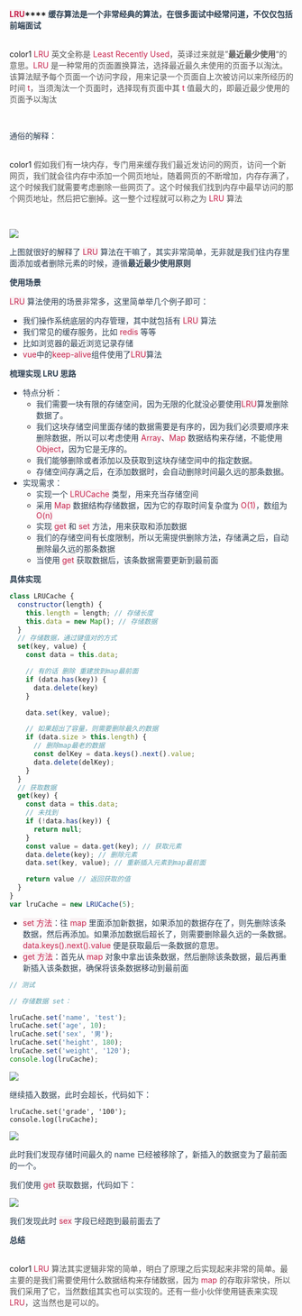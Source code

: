 **<font style="color:rgb(199, 37, 78);background-color:rgb(249, 242, 244);">LRU</font>****<font style="color:rgb(44, 62, 80);"> 缓存算法是一个非常经典的算法，在很多面试中经常问道，不仅仅包括前端面试</font>**

<br/>color1
<font style="color:rgb(199, 37, 78);">LRU</font><font style="color:rgb(85, 85, 85);"> 英文全称是 </font><font style="color:rgb(199, 37, 78);">Least Recently Used</font><font style="color:rgb(85, 85, 85);">，英译过来就是”</font>**<font style="color:rgb(85, 85, 85);">最近最少使用</font>**<font style="color:rgb(85, 85, 85);">“的意思。</font><font style="color:rgb(199, 37, 78);">LRU</font><font style="color:rgb(85, 85, 85);"> 是一种常用的页面置换算法，选择最近最久未使用的页面予以淘汰。该算法赋予每个页面一个访问字段，用来记录一个页面自上次被访问以来所经历的时间 </font><font style="color:rgb(199, 37, 78);">t</font><font style="color:rgb(85, 85, 85);">，当须淘汰一个页面时，选择现有页面中其 </font><font style="color:rgb(199, 37, 78);">t</font><font style="color:rgb(85, 85, 85);"> 值最大的，即最近最少使用的页面予以淘汰</font>

<br/>

<font style="color:rgb(44, 62, 80);">通俗的解释：</font>

<br/>color1
<font style="color:rgb(85, 85, 85);">假如我们有一块内存，专门用来缓存我们最近发访问的网页，访问一个新网页，我们就会往内存中添加一个网页地址，随着网页的不断增加，内存存满了，这个时候我们就需要考虑删除一些网页了。这个时候我们找到内存中最早访问的那个网页地址，然后把它删掉。这一整个过程就可以称之为 </font><font style="color:rgb(199, 37, 78);">LRU</font><font style="color:rgb(85, 85, 85);"> 算法</font>

<br/>

![](https://cdn.nlark.com/yuque/0/2024/png/207857/1718788551340-9bc0a88e-3c89-44e4-bb4a-37237671422a.png)

<font style="color:rgb(44, 62, 80);">上图就很好的解释了</font><font style="color:rgb(44, 62, 80);"> </font><font style="color:rgb(199, 37, 78);background-color:rgb(249, 242, 244);">LRU</font><font style="color:rgb(44, 62, 80);"> </font><font style="color:rgb(44, 62, 80);">算法在干嘛了，其实非常简单，无非就是我们往内存里面添加或者删除元素的时候，遵循</font>**<font style="color:rgb(44, 62, 80);">最近最少使用原则</font>**

**<font style="color:rgb(44, 62, 80);">使用场景</font>**

<font style="color:rgb(199, 37, 78);background-color:rgb(249, 242, 244);">LRU</font><font style="color:rgb(44, 62, 80);"> </font><font style="color:rgb(44, 62, 80);">算法使用的场景非常多，这里简单举几个例子即可：</font>

+ <font style="color:rgb(44, 62, 80);">我们操作系统底层的内存管理，其中就包括有</font><font style="color:rgb(44, 62, 80);"> </font><font style="color:rgb(199, 37, 78);background-color:rgb(249, 242, 244);">LRU</font><font style="color:rgb(44, 62, 80);"> </font><font style="color:rgb(44, 62, 80);">算法</font>
+ <font style="color:rgb(44, 62, 80);">我们常见的缓存服务，比如</font><font style="color:rgb(44, 62, 80);"> </font><font style="color:rgb(199, 37, 78);background-color:rgb(249, 242, 244);">redis</font><font style="color:rgb(44, 62, 80);"> </font><font style="color:rgb(44, 62, 80);">等等</font>
+ <font style="color:rgb(44, 62, 80);">比如浏览器的最近浏览记录存储</font>
+ <font style="color:rgb(199, 37, 78);background-color:rgb(249, 242, 244);">vue</font><font style="color:rgb(44, 62, 80);">中的</font><font style="color:rgb(199, 37, 78);background-color:rgb(249, 242, 244);">keep-alive</font><font style="color:rgb(44, 62, 80);">组件使用了</font><font style="color:rgb(199, 37, 78);background-color:rgb(249, 242, 244);">LRU</font><font style="color:rgb(44, 62, 80);">算法</font>

**<font style="color:rgb(44, 62, 80);">梳理实现 LRU 思路</font>**

+ <font style="color:rgb(44, 62, 80);">特点分析：</font>
    - <font style="color:rgb(44, 62, 80);">我们需要一块有限的存储空间，因为无限的化就没必要使用</font><font style="color:rgb(199, 37, 78);background-color:rgb(249, 242, 244);">LRU</font><font style="color:rgb(44, 62, 80);">算发删除数据了。</font>
    - <font style="color:rgb(44, 62, 80);">我们这块存储空间里面存储的数据需要是有序的，因为我们必须要顺序来删除数据，所以可以考虑使用</font><font style="color:rgb(44, 62, 80);"> </font><font style="color:rgb(199, 37, 78);background-color:rgb(249, 242, 244);">Array</font><font style="color:rgb(44, 62, 80);">、</font><font style="color:rgb(199, 37, 78);background-color:rgb(249, 242, 244);">Map</font><font style="color:rgb(44, 62, 80);"> </font><font style="color:rgb(44, 62, 80);">数据结构来存储，不能使用</font><font style="color:rgb(44, 62, 80);"> </font><font style="color:rgb(199, 37, 78);background-color:rgb(249, 242, 244);">Object</font><font style="color:rgb(44, 62, 80);">，因为它是无序的。</font>
    - <font style="color:rgb(44, 62, 80);">我们能够删除或者添加以及获取到这块存储空间中的指定数据。</font>
    - <font style="color:rgb(44, 62, 80);">存储空间存满之后，在添加数据时，会自动删除时间最久远的那条数据。</font>
+ <font style="color:rgb(44, 62, 80);">实现需求：</font>
    - <font style="color:rgb(44, 62, 80);">实现一个</font><font style="color:rgb(44, 62, 80);"> </font><font style="color:rgb(199, 37, 78);background-color:rgb(249, 242, 244);">LRUCache</font><font style="color:rgb(44, 62, 80);"> </font><font style="color:rgb(44, 62, 80);">类型，用来充当存储空间</font>
    - <font style="color:rgb(44, 62, 80);">采用</font><font style="color:rgb(44, 62, 80);"> </font><font style="color:rgb(199, 37, 78);background-color:rgb(249, 242, 244);">Map</font><font style="color:rgb(44, 62, 80);"> </font><font style="color:rgb(44, 62, 80);">数据结构存储数据，因为它的存取时间复杂度为</font><font style="color:rgb(44, 62, 80);"> </font><font style="color:rgb(199, 37, 78);background-color:rgb(249, 242, 244);">O(1)</font><font style="color:rgb(44, 62, 80);">，数组为</font><font style="color:rgb(44, 62, 80);"> </font><font style="color:rgb(199, 37, 78);background-color:rgb(249, 242, 244);">O(n)</font>
    - <font style="color:rgb(44, 62, 80);">实现</font><font style="color:rgb(44, 62, 80);"> </font><font style="color:rgb(199, 37, 78);background-color:rgb(249, 242, 244);">get</font><font style="color:rgb(44, 62, 80);"> </font><font style="color:rgb(44, 62, 80);">和</font><font style="color:rgb(44, 62, 80);"> </font><font style="color:rgb(199, 37, 78);background-color:rgb(249, 242, 244);">set</font><font style="color:rgb(44, 62, 80);"> </font><font style="color:rgb(44, 62, 80);">方法，用来获取和添加数据</font>
    - <font style="color:rgb(44, 62, 80);">我们的存储空间有长度限制，所以无需提供删除方法，存储满之后，自动删除最久远的那条数据</font>
    - <font style="color:rgb(44, 62, 80);">当使用</font><font style="color:rgb(44, 62, 80);"> </font><font style="color:rgb(199, 37, 78);background-color:rgb(249, 242, 244);">get</font><font style="color:rgb(44, 62, 80);"> </font><font style="color:rgb(44, 62, 80);">获取数据后，该条数据需要更新到最前面</font>

**<font style="color:rgb(44, 62, 80);">具体实现</font>**

```javascript
class LRUCache {
  constructor(length) {
    this.length = length; // 存储长度
    this.data = new Map(); // 存储数据
  }
  // 存储数据，通过键值对的方式
  set(key, value) {
    const data = this.data;

    // 有的话 删除 重建放到map最前面
    if (data.has(key)) {
      data.delete(key)
    }

    data.set(key, value);

    // 如果超出了容量，则需要删除最久的数据
    if (data.size > this.length) {
      // 删除map最老的数据
      const delKey = data.keys().next().value;
      data.delete(delKey);
    }
  }
  // 获取数据
  get(key) {
    const data = this.data;
    // 未找到
    if (!data.has(key)) {
      return null;
    }
    const value = data.get(key); // 获取元素
    data.delete(key); // 删除元素
    data.set(key, value); // 重新插入元素到map最前面

    return value // 返回获取的值
  }
}
var lruCache = new LRUCache(5);
```

+ <font style="color:rgb(199, 37, 78);background-color:rgb(249, 242, 244);">set 方法</font><font style="color:rgb(44, 62, 80);">：往</font><font style="color:rgb(44, 62, 80);"> </font><font style="color:rgb(199, 37, 78);background-color:rgb(249, 242, 244);">map</font><font style="color:rgb(44, 62, 80);"> </font><font style="color:rgb(44, 62, 80);">里面添加新数据，如果添加的数据存在了，则先删除该条数据，然后再添加。如果添加数据后超长了，则需要删除最久远的一条数据。</font><font style="color:rgb(199, 37, 78);background-color:rgb(249, 242, 244);">data.keys().next().value</font><font style="color:rgb(44, 62, 80);"> </font><font style="color:rgb(44, 62, 80);">便是获取最后一条数据的意思。</font>
+ <font style="color:rgb(199, 37, 78);background-color:rgb(249, 242, 244);">get 方法</font><font style="color:rgb(44, 62, 80);">：首先从</font><font style="color:rgb(44, 62, 80);"> </font><font style="color:rgb(199, 37, 78);background-color:rgb(249, 242, 244);">map</font><font style="color:rgb(44, 62, 80);"> </font><font style="color:rgb(44, 62, 80);">对象中拿出该条数据，然后删除该条数据，最后再重新插入该条数据，确保将该条数据移动到最前面</font>

```javascript
// 测试

// 存储数据 set：

lruCache.set('name', 'test');
lruCache.set('age', 10);
lruCache.set('sex', '男');
lruCache.set('height', 180);
lruCache.set('weight', '120');
console.log(lruCache);
```

![](https://cdn.nlark.com/yuque/0/2024/png/207857/1718788551363-91cbbddd-8f60-42e6-b91e-d6242ff71eb7.png)

<font style="color:rgb(44, 62, 80);">继续插入数据，此时会超长，代码如下：</font>

```plain
lruCache.set('grade', '100');
console.log(lruCache);
```

![](https://cdn.nlark.com/yuque/0/2024/png/207857/1718788551451-1713bd5e-f67e-48bc-8251-70cf265140aa.png)

<font style="color:rgb(44, 62, 80);">此时我们发现存储时间最久的 name 已经被移除了，新插入的数据变为了最前面的一个。</font>

<font style="color:rgb(44, 62, 80);">我们使用</font><font style="color:rgb(44, 62, 80);"> </font><font style="color:rgb(199, 37, 78);background-color:rgb(249, 242, 244);">get</font><font style="color:rgb(44, 62, 80);"> </font><font style="color:rgb(44, 62, 80);">获取数据，代码如下：</font>

![](https://cdn.nlark.com/yuque/0/2024/png/207857/1718788551472-27f4175c-77c7-4337-a506-007d9ad9976b.png)

<font style="color:rgb(44, 62, 80);">我们发现此时</font><font style="color:rgb(44, 62, 80);"> </font><font style="color:rgb(199, 37, 78);background-color:rgb(249, 242, 244);">sex</font><font style="color:rgb(44, 62, 80);"> </font><font style="color:rgb(44, 62, 80);">字段已经跑到最前面去了</font>

**<font style="color:rgb(44, 62, 80);">总结</font>**

<br/>color1
<font style="color:rgb(199, 37, 78);">LRU</font><font style="color:rgb(85, 85, 85);"> 算法其实逻辑非常的简单，明白了原理之后实现起来非常的简单。最主要的是我们需要使用什么数据结构来存储数据，因为 </font><font style="color:rgb(199, 37, 78);">map</font><font style="color:rgb(85, 85, 85);"> 的存取非常快，所以我们采用了它，当然数组其实也可以实现的。还有一些小伙伴使用链表来实现 </font><font style="color:rgb(199, 37, 78);">LRU</font><font style="color:rgb(85, 85, 85);">，这当然也是可以的。</font>

<br/>

